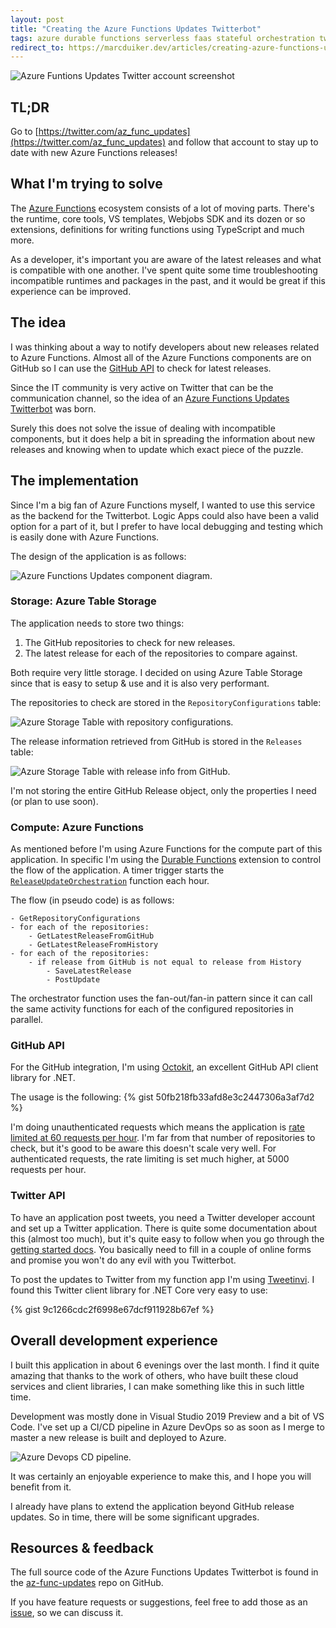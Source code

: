 ```yaml
---
layout: post
title: "Creating the Azure Functions Updates Twitterbot"
tags: azure durable functions serverless faas stateful orchestration twitter github
redirect_to: https://marcduiker.dev/articles/creating-azure-functions-updates-twitterbot
---
```


<img class="u-max-full-width" itemprop="image" src="{{ site.url }}/assets/2019/03/03/azfuncupdates_twitter.png" alt="Azure Funtions Updates Twitter account screenshot">

## TL;DR

Go to [https://twitter.com/az_func_updates](https://twitter.com/az_func_updates) and follow that account to stay up to date with new Azure Functions releases!

<!--more-->

## What I'm trying to solve

The [Azure Functions](https://docs.microsoft.com/en-us/azure/azure-functions/) ecosystem consists of a lot of moving parts. There's the runtime, core tools, VS templates, Webjobs SDK and its dozen or so extensions, definitions for writing functions using TypeScript and much more.

As a developer, it's important you are aware of the latest releases and what is compatible with one another. I've spent quite some time troubleshooting incompatible runtimes and packages in the past, and it would be great if this experience can be improved.

## The idea

I was thinking about a way to notify developers about new releases related to Azure Functions. Almost all of the Azure Functions components are on GitHub so I can use the [GitHub API](https://developer.github.com/) to check for latest releases. 

Since the IT community is very active on Twitter that can be the communication channel, so the idea of an [Azure Functions Updates Twitterbot](https://twitter.com/az_func_updates) was born.

Surely this does not solve the issue of dealing with incompatible components, but it does help a bit in spreading the information about new releases and knowing when to update which exact piece of the puzzle.

## The implementation

Since I'm a big fan of Azure Functions myself, I wanted to use this service as the backend for the Twitterbot. Logic Apps could also have been a valid option for a part of it, but I prefer to have local debugging and testing which is easily done with Azure Functions.

The design of the application is as follows:

<img class="u-max-full-width" itemprop="image" src="{{ site.url }}/assets/2019/03/03/azfunctionupdates_diagram.png" alt="Azure Functions Updates component diagram.">

### Storage: Azure Table Storage

The application needs to store two things:

1. The GitHub repositories to check for new releases.
2. The latest release for each of the repositories to compare against. 

Both require very little storage. I decided on using Azure Table Storage since that is easy to setup &amp; use and it is also very performant.

The repositories to check are stored in the `RepositoryConfigurations` table:

<img class="u-max-full-width" itemprop="image" src="{{ site.url }}/assets/2019/03/03/repository_configurations.png" alt="Azure Storage Table with repository configurations.">

The release information retrieved from GitHub is stored in the `Releases` table:

<img class="u-max-full-width" itemprop="image" src="{{ site.url }}/assets/2019/03/03/releases.png" alt="Azure Storage Table with release info from GitHub.">

I'm not storing the entire GitHub Release object, only the properties I need (or plan to use soon).

### Compute: Azure Functions

As mentioned before I'm using Azure Functions for the compute part of this application. In specific I'm using the [Durable Functions](https://docs.microsoft.com/en-us/azure/azure-functions/durable/durable-functions-overview) extension to control the flow of the application. A timer trigger starts the [`ReleaseUpdateOrchestration`](https://github.com/marcduiker/az-func-updates/blob/master/src/AzureFunctionsUpdates/Orchestrations/ReleaseUpdateOrchestration.cs) function each hour.

The flow (in pseudo code) is as follows:
```
- GetRepositoryConfigurations
- for each of the repositories:
    - GetLatestReleaseFromGitHub
    - GetLatestReleaseFromHistory
- for each of the repositories:
    - if release from GitHub is not equal to release from History
        - SaveLatestRelease
        - PostUpdate
```
The orchestrator function uses the fan-out/fan-in pattern since it can call the same activity functions for each of the configured repositories in parallel.

### GitHub API

For the GitHub integration, I'm using [Octokit](https://github.com/octokit/octokit.net), an excellent GitHub API client library for .NET.

The usage is the following:
{% gist 50fb218fb33afd8e3c2447306a3af7d2 %}

I'm doing unauthenticated requests which means the application is [rate limited at 60 requests per hour](https://developer.github.com/v3/#rate-limiting). I'm far from that number of repositories to check, but it's good to be aware this doesn't scale very well. For authenticated requests, the rate limiting is set much higher, at 5000 requests per hour. 

### Twitter API

To have an application post tweets, you need a Twitter developer account and set up a Twitter application. There is quite some documentation about this (almost too much), but it's quite easy to follow when you go through the [getting started docs](https://developer.twitter.com/en/docs/basics/getting-started). You basically need to fill in a couple of online forms and promise you won't do any evil with you Twitterbot.

To post the updates to Twitter from my function app I'm using [Tweetinvi](https://github.com/linvi/tweetinvi). I found this Twitter client library for .NET Core very easy to use:

{% gist 9c1266cdc2f6998e67dcf911928b67ef %}

## Overall development experience

I built this application in about 6 evenings over the last month. I find it quite amazing that thanks to the work of others, who have built these cloud services and client libraries, I can make something like this in such little time.

Development was mostly done in Visual Studio 2019 Preview and a bit of VS Code. I've set up a CI/CD pipeline in Azure DevOps so as soon as I merge to master a new release is built and deployed to Azure.

<img class="u-max-full-width" itemprop="image" src="{{ site.url }}/assets/2019/03/03/azuredevops.png" alt="Azure Devops CD pipeline.">

It was certainly an enjoyable experience to make this, and I hope you will benefit from it. 

I already have plans to extend the application beyond GitHub release updates. So in time, there will be some significant upgrades.

## Resources &amp; feedback

The full source code of the Azure Functions Updates Twitterbot is found in the [az-func-updates](https://github.com/marcduiker/az-func-updates) repo on GitHub.

If you have feature requests or suggestions, feel free to add those as an [issue](https://github.com/marcduiker/az-func-updates/issues), so we can discuss it.
